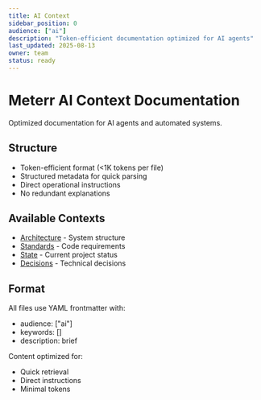 ```yaml
---
title: AI Context
sidebar_position: 0
audience: ["ai"]
description: "Token-efficient documentation optimized for AI agents"
last_updated: 2025-08-13
owner: team
status: ready
---
```


# Meterr AI Context Documentation

Optimized documentation for AI agents and automated systems.

## Structure

- Token-efficient format (&lt;1K tokens per file)
- Structured metadata for quick parsing
- Direct operational instructions
- No redundant explanations

## Available Contexts

- [Architecture](./architecture.md) - System structure
- [Standards](./coding-standards.md) - Code requirements
- [State](./project-state.md) - Current project status
- [Decisions](./decisions.md) - Technical decisions

## Format

All files use YAML frontmatter with:
- audience: ["ai"]
- keywords: []
- description: brief

Content optimized for:
- Quick retrieval
- Direct instructions
- Minimal tokens
